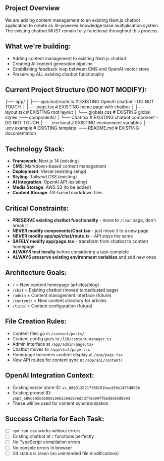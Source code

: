
## Project Overview
We are adding content management to an existing Next.js chatbot application to create an AI-powered knowledge base multiplication system. The existing chatbot MUST remain fully functional throughout this process.

## What we're building:
- Adding content management to existing Next.js chatbot
- Creating AI content generation pipeline
- Establishing feedback loop between CMS and OpenAI vector store
- Preserving ALL existing chatbot functionality

## Current Project Structure (DO NOT MODIFY):
├── app/
│ ├── api/chat/route.ts # EXISTING OpenAI chatbot - DO NOT TOUCH
│ ├── page.tsx # EXISTING home page with chatbot
│ ├── layout.tsx # EXISTING root layout
│ └── globals.css # EXISTING global styles
├── components/
│ └── Chat.tsx # EXISTING chatbot component - DO NOT TOUCH
├── .env.local # EXISTING environment variables
├── .env.example # EXISTING template
└── README.md # EXISTING documentation

## Technology Stack:
- **Framework**: Next.js 14 (existing)
- **CMS**: Markdown-based content management
- **Deployment**: Vercel (existing setup)
- **Styling**: Tailwind CSS (existing)
- **AI Integration**: OpenAI API (existing)
- **Media Storage**: AWS S3 (to be added)
- **Content Storage**: Git-based markdown files

## Critical Constraints:
- **PRESERVE existing chatbot functionality** - move to `/chat` page, don't break it
- **NEVER modify components/Chat.tsx** - just move it to a new page
- **NEVER modify app/api/chat/route.ts** - API stays the same
- **SAFELY modify app/page.tsx** - transform from chatbot to content homepage
- **ALWAYS test locally** before considering a task complete
- **ALWAYS preserve existing environment variables** and add new ones

## Architecture Goals:
- `/` = New content homepage (articles/blog)
- `/chat` = Existing chatbot (moved to dedicated page)
- `/admin` = Content management interface (future)
- `/content/` = New content directory for articles
- `/tina/` = Content configuration (future)

## File Creation Rules:
- Content files go in `/content/posts/`
- Content config goes in `/lib/content-manager.ts`
- Admin interface at `/app/admin/page.tsx`
- Chatbot moves to `/app/chat/page.tsx`
- Homepage becomes content display at `/app/page.tsx`
- New API routes for content sync at `/app/api/content/`

## OpenAI Integration Context:
- Existing vector store ID: `vs_6860128217f08191bacd30e1475d8566`
- Existing prompt ID: `pmpt_6860145bd5908196b230e507ed5d77a604ffb6d8d850b993`
- These will be used for content synchronization

## Success Criteria for Each Task:
- [ ] `npm run dev` works without errors
- [ ] Existing chatbot at `/` functions perfectly
- [ ] No TypeScript compilation errors
- [ ] No console errors in browser
- [ ] Git status is clean (no unintended file modifications)

